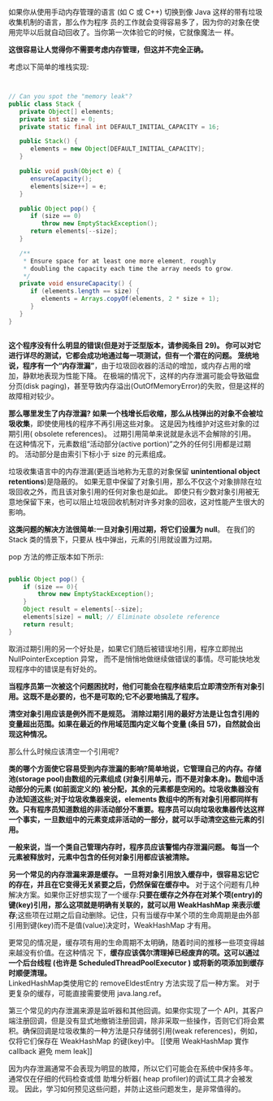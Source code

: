 

如果你从使用手动内存管理的语言 (如 C 或 C++) 切换到像 Java 这样的带有垃圾收集机制的语言，那么作为程序 员的工作就会变得容易多了，因为你的对象在使用完毕以后就自动回收了。当你第一次体验它的时候，它就像魔法一 样。

**这很容易让人觉得你不需要考虑内存管理，但这并不完全正确。**

  考虑以下简单的堆栈实现:

```java


// Can you spot the "memory leak"?
public class Stack {
   private Object[] elements;
   private int size = 0;
   private static final int DEFAULT_INITIAL_CAPACITY = 16;

   public Stack() {
      elements = new Object[DEFAULT_INITIAL_CAPACITY];
   }

   public void push(Object e) {
      ensureCapacity();
      elements[size++] = e;
   }

   public Object pop() {
      if (size == 0)
         throw new EmptyStackException();
      return elements[--size];
   }

   /**
    * Ensure space for at least one more element, roughly
    * doubling the capacity each time the array needs to grow.
    */
   private void ensureCapacity() {
      if (elements.length == size) {
         elements = Arrays.copyOf(elements, 2 * size + 1);
      }
   }
}



```

**这个程序没有什么明显的错误(但是对于泛型版本，请参阅条目 29)。 你可以对它进行详尽的测试，它都会成功地通过每一项测试，但有一个潜在的问题。 笼统地说，程序有一个“内存泄漏”**，由于垃圾回收器的活动的增加，或内存占用的增加，静默地表现为性能下降。 在极端的情况下，这样的内存泄漏可能会导致磁盘分页(disk paging)，甚至导致内存溢出(OutOfMemoryError)的失败，但是这样的故障相对较少。


**那么哪里发生了内存泄漏? 如果一个栈增长后收缩，那么从栈弹出的对象不会被垃圾收集**，即使使用栈的程序不再引用这些对象。 这是因为栈维护对这些对象的过期引用( obsolete references)。 过期引用简单来说就是永远不会解除的引用。 在这种情况下，元素数组“活动部分(active portion)”之外的任何引用都是过期的。 活动部分是由索引下标小于 size 的元素组成。


垃圾收集语言中的内存泄漏(更适当地称为无意的对象保留 **unintentional object retentions**)是隐蔽的。 如果无意中保留了对象引用，那么不仅这个对象排除在垃圾回收之外，而且该对象引用的任何对象也是如此。 即使只有少数对象引用被无意地保留下来，也可以阻止垃圾回收机制对许多对象的回收，这对性能产生很大的影响。

**这类问题的解决方法很简单:一旦对象引用过期，将它们设置为 null**。 
在我们的 Stack 类的情景下，只要从 栈中弹出，元素的引用就设置为过期。 

pop 方法的修正版本如下所示:
```java

public Object pop() {
    if (size == 0){
	    throw new EmptyStackException();
    }
    Object result = elements[--size];
    elements[size] = null; // Eliminate obsolete reference
    return result;
}

```


取消过期引用的另一个好处是，如果它们随后被错误地引用，程序立即抛出 NullPointerException 异常， 而不是悄悄地做继续做错误的事情。尽可能快地发现程序中的错误是有好处的。

**当程序员第一次被这个问题困扰时，他们可能会在程序结束后立即清空所有对象引用。这既不是必要的，也不是可取的;它不必要地搞乱了程序。**

**清空对象引用应该是例外而不是规范。 消除过期引用的最好方法是让包含引用的变量超出范围。如果在最近的作用域范围内定义每个变量 (条目 57)，自然就会出现这种情况。**

那么什么时候应该清空一个引用呢?   

**类的哪个方面使它容易受到内存泄漏的影响?简单地说，它管理自己的内存。存储池(storage pool)由数组的元素组成 (对象引用单元，而不是对象本身)。数组中活动部分的元素 (如前面定义的) 被分配，其余的元素都是空闲的。垃圾收集器没有办法知道这些;对于垃圾收集器来说，elements 数组中的所有对象引用都同样有效。只有程序员知道数组的非活动部分不重要。程序员可以向垃圾收集器传达这样一个事实，一旦数组中的元素变成非活动的一部分，就可以手动清空这些元素的引用。**

**一般来说，当一个类自己管理内存时，程序员应该警惕内存泄漏问题。 每当一个元素被释放时，元素中包含的任何对象引用都应该被清除。**

**另一个常见的内存泄漏来源是缓存。 一旦将对象引用放入缓存中，很容易忘记它的存在，并且在它变得无关紧要之后，仍然保留在缓存中。**
对于这个问题有几种解决方案。如果你正好想实现了一个缓存:**只要在缓存之外存在对某个项(entry)的键(key)引用，那么这项就是明确有关联的，就可以用 WeakHashMap 来表示缓存**;这些项在过期之后自动删除。记住，只有当缓存中某个项的生命周期是由外部引用到键(key)而不是值(value)决定时，WeakHashMap 才有用。

更常见的情况是，缓存项有用的生命周期不太明确，随着时间的推移一些项变得越来越没有价值。在这种情况 下，**缓存应该偶尔清理掉已经废弃的项。这可以通过一个后台线程 (也许是 ScheduledThreadPoolExecutor ) 或将新的项添加到缓存时顺便清理。**   
LinkedHashMap类使用它的  removeEldestEntry 方法实现了后一种方案。 对于更复杂的缓存，可能直接需要使用 java.lang.ref。

第三个常见的内存泄漏来源是监听器和其他回调。如果你实现了一个 API，其客户端注册回调，但是没有显式地撤销注册回调，除非采取一些操作，否则它们将会累积。确保回调是垃圾收集的一种方法是只存储弱引用(weak references)，例如，仅将它们保存在 WeakHashMap 的键(key)中。
[[使用 WeakHashMap 實作 callback 避免 mem leak]]

因为内存泄漏通常不会表现为明显的故障，所以它们可能会在系统中保持多年。 通常仅在仔细的代码检查或借 助堆分析器( heap profiler)的调试工具才会被发现。 因此，学习如何预见这些问题，并防止这些问题发生，是非常值得的。